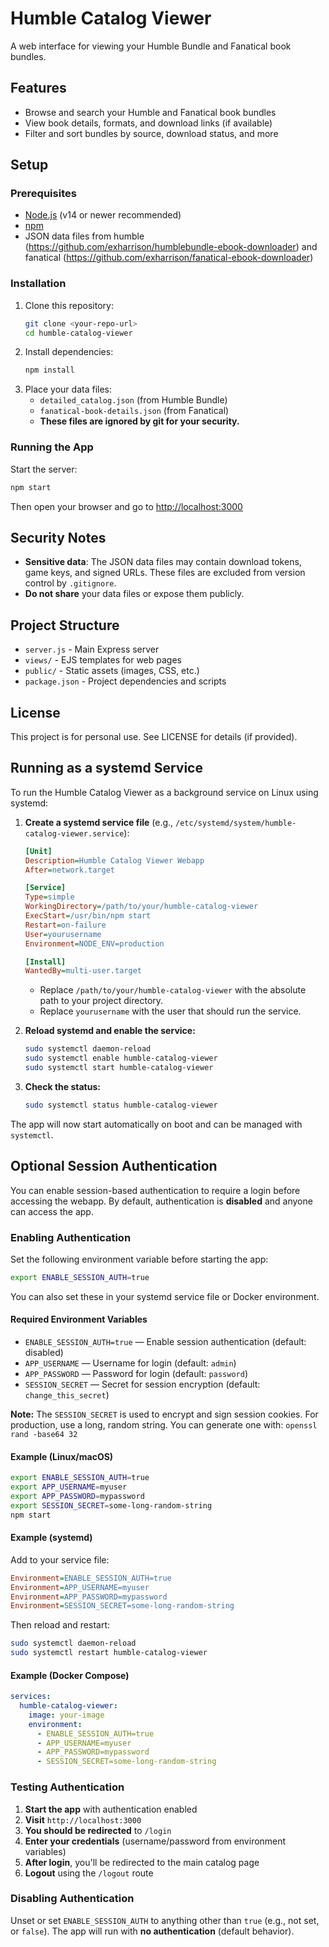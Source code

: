 # Humble Catalog Viewer

A web interface for viewing your Humble Bundle and Fanatical book bundles.

## Features
- Browse and search your Humble and Fanatical book bundles
- View book details, formats, and download links (if available)
- Filter and sort bundles by source, download status, and more

## Setup

### Prerequisites
- [Node.js](https://nodejs.org/) (v14 or newer recommended)
- [npm](https://www.npmjs.com/)
- JSON data files from humble (https://github.com/exharrison/humblebundle-ebook-downloader) and fanatical (https://github.com/exharrison/fanatical-ebook-downloader)

### Installation
1. Clone this repository:
   ```bash
   git clone <your-repo-url>
   cd humble-catalog-viewer
   ```
2. Install dependencies:
   ```bash
   npm install
   ```
3. Place your data files:
   - `detailed_catalog.json` (from Humble Bundle)
   - `fanatical-book-details.json` (from Fanatical)
   - **These files are ignored by git for your security.**

### Running the App
Start the server:
```bash
npm start
```

Then open your browser and go to [http://localhost:3000](http://localhost:3000)

## Security Notes
- **Sensitive data**: The JSON data files may contain download tokens, game keys, and signed URLs. These files are excluded from version control by `.gitignore`.
- **Do not share** your data files or expose them publicly.

## Project Structure
- `server.js` - Main Express server
- `views/` - EJS templates for web pages
- `public/` - Static assets (images, CSS, etc.)
- `package.json` - Project dependencies and scripts

## License
This project is for personal use. See LICENSE for details (if provided). 

## Running as a systemd Service

To run the Humble Catalog Viewer as a background service on Linux using systemd:

1. **Create a systemd service file** (e.g., `/etc/systemd/system/humble-catalog-viewer.service`):

   ```ini
   [Unit]
   Description=Humble Catalog Viewer Webapp
   After=network.target

   [Service]
   Type=simple
   WorkingDirectory=/path/to/your/humble-catalog-viewer
   ExecStart=/usr/bin/npm start
   Restart=on-failure
   User=yourusername
   Environment=NODE_ENV=production

   [Install]
   WantedBy=multi-user.target
   ```
   - Replace `/path/to/your/humble-catalog-viewer` with the absolute path to your project directory.
   - Replace `yourusername` with the user that should run the service.

2. **Reload systemd and enable the service:**
   ```bash
   sudo systemctl daemon-reload
   sudo systemctl enable humble-catalog-viewer
   sudo systemctl start humble-catalog-viewer
   ```

3. **Check the status:**
   ```bash
   sudo systemctl status humble-catalog-viewer
   ```

The app will now start automatically on boot and can be managed with `systemctl`. 

## Optional Session Authentication

You can enable session-based authentication to require a login before accessing the webapp. By default, authentication is **disabled** and anyone can access the app.

### Enabling Authentication

Set the following environment variable before starting the app:

```bash
export ENABLE_SESSION_AUTH=true
```

You can also set these in your systemd service file or Docker environment.

#### Required Environment Variables
- `ENABLE_SESSION_AUTH=true` — Enable session authentication (default: disabled)
- `APP_USERNAME` — Username for login (default: `admin`)
- `APP_PASSWORD` — Password for login (default: `password`)
- `SESSION_SECRET` — Secret for session encryption (default: `change_this_secret`)

**Note:** The `SESSION_SECRET` is used to encrypt and sign session cookies. For production, use a long, random string. You can generate one with: `openssl rand -base64 32`

#### Example (Linux/macOS)
```bash
export ENABLE_SESSION_AUTH=true
export APP_USERNAME=myuser
export APP_PASSWORD=mypassword
export SESSION_SECRET=some-long-random-string
npm start
```

#### Example (systemd)
Add to your service file:
```ini
Environment=ENABLE_SESSION_AUTH=true
Environment=APP_USERNAME=myuser
Environment=APP_PASSWORD=mypassword
Environment=SESSION_SECRET=some-long-random-string
```

Then reload and restart:
```bash
sudo systemctl daemon-reload
sudo systemctl restart humble-catalog-viewer
```

#### Example (Docker Compose)
```yaml
services:
  humble-catalog-viewer:
    image: your-image
    environment:
      - ENABLE_SESSION_AUTH=true
      - APP_USERNAME=myuser
      - APP_PASSWORD=mypassword
      - SESSION_SECRET=some-long-random-string
```

### Testing Authentication

1. **Start the app** with authentication enabled
2. **Visit** `http://localhost:3000`
3. **You should be redirected** to `/login`
4. **Enter your credentials** (username/password from environment variables)
5. **After login**, you'll be redirected to the main catalog page
6. **Logout** using the `/logout` route

### Disabling Authentication

Unset or set `ENABLE_SESSION_AUTH` to anything other than `true` (e.g., not set, or `false`). The app will run with **no authentication** (default behavior).
